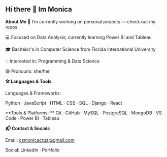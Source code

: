 ## Hi there 👋 Im Monica


<!--
**mcruz227/mcruz227** is a ✨ _special_ ✨ repository because its `README.md` (this file) appears on your GitHub profile.

Here are some ideas to get you started:
-->

**About Me**
🔭 I’m currently working on personal projects — check out my repos

💻 Focused on Data Analysis; currently learning Power BI and Tableau

🎓 Bachelor's in Computer Science from Florida International University

💡 Interested in: Programming & Data Science

😄 Pronouns: she/her


**🛠️ Languages & Tools**

Languages & Frameworks:

Python · JavaScript · HTML · CSS · SQL · Django · React


**Tools & Platforms:
**
Git · GitHub · MySQL · PostgreSQL · MongoDB · VS Code · Power BI · Tableau


**📬 Contact & Socials**

Email: csmonicacruz@gmail.com

Social: LinkedIn · Portfolio 


